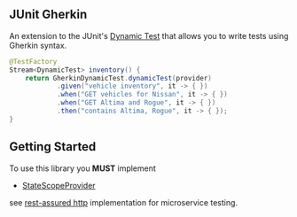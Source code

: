 ## JUnit Gherkin
An extension to the JUnit's
[Dynamic Test](https://junit.org/junit5/docs/current/user-guide/#writing-tests-dynamic-tests)
that allows you to write tests using Gherkin syntax.

```java
@TestFactory
Stream<DynamicTest> inventory() {
    return GherkinDynamicTest.dynamicTest(provider)
            .given("vehicle inventory", it -> { })
            .when("GET vehicles for Nissan", it -> { })
            .when("GET Altima and Rogue", it -> { })
            .then("contains Altima, Rogue", it -> { });
}
```
## Getting Started
To use this library you **MUST** implement
- [StateScopeProvider](src/main/java/ht/eyfout/junit/jupiter/api/StateScopeProvider.java)

see [rest-assured http](../rest-assured-http-scopes) implementation for microservice testing.